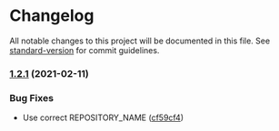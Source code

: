 # Changelog

All notable changes to this project will be documented in this file. See [standard-version](https://github.com/conventional-changelog/standard-version) for commit guidelines.

### [1.2.1](https://github.com/flagbit/flagbit-technology-radar/compare/1.2.0...1.2.1) (2021-02-11)


### Bug Fixes

* Use correct REPOSITORY_NAME ([cf59cf4](https://github.com/flagbit/flagbit-technology-radar/commit/cf59cf4cb331f376263da8537bfa97fff45f9e50))
